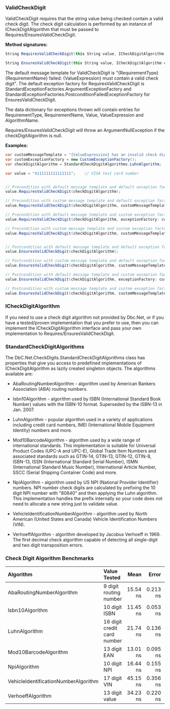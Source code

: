 ### ValidCheckDigit

ValidCheckDigit requires that the string value being checked contain a valid
check digit. The check digit calculation is performed by an instance of 
ICheckDigitAlgorithm that must be passed to Requires/EnsuresValidCheckDigit.

**Method signatures:**
```C#
String RequiresValidCheckDigit(this String value, ICheckDigitAlgorithm checkDigitAlgorithm, [String? messageTemplate = null], [IExceptionFactory? exceptionFactory = null], [String? valueExpression = null])

String EnsuresValidCheckDigit(this String value, ICheckDigitAlgorithm checkDigitAlgorithm, [String? messageTemplate = null], [IExceptionFactory? exceptionFactory = null], [String? valueExpression = null])
```

The default message template for ValidCheckDigit is "{RequirementType} {RequirementName} failed: {ValueExpression} must contain a valid check digit".
The default exception factory for RequiresValidCheckDigit is StandardExceptionFactories.ArgumentExceptionFactory 
and StandardExceptionFactories.PostconditionFailedExceptionFactory for 
EnsuresValidCheckDigit.

The data dictionary for exceptions thrown will contain entries for RequirementType,
RequirementName, Value, ValueExpression and AlgorithmName.

Requires/EnsuresValidCheckDigit will throw an ArgumentNullException if the 
checkDigitAlgorithm is null.

**Examples:**
```C#
var customMessageTemplate = "{ValueExpression} has an invalid check digit";
var customExceptionFactory = new CustomExceptionFactory();
var checkDigitAlgorithm = StandardCheckDigitAlgorithms.LuhnAlgorithm;

var value = "4111111111111111";    // VISA test card number


// Precondition with default message template and default exception factory.
value.RequiresValidCheckDigit(checkDigitAlgorithm);

// Precondition with custom message template and default exception factory.
value.RequiresValidCheckDigit(checkDigitAlgorithm, customMessageTemplate);

// Precondition with default message template and custom exception factory.
value.RequiresValidCheckDigit(checkDigitAlgorithm, exceptionFactory: customExceptionFactory);

// Precondition with custom message template and custom exception factory.
value.RequiresValidCheckDigit(checkDigitAlgorithm, customMessageTemplate, customExceptionFactory);


// Postcondition with default message template and default exception factory.
value.EnsuresValidCheckDigit(checkDigitAlgorithm);

// Postcondition with custom message template and default exception factory.
value.EnsuresValidCheckDigit(checkDigitAlgorithm, customMessageTemplate);

// Postcondition with default message template and custom exception factory.
value.EnsuresValidCheckDigit(checkDigitAlgorithm, exceptionFactory: customExceptionFactory);

// Postcondition with custom message template and custom exception factory.
value.EnsuresValidCheckDigit(checkDigitAlgorithm, customMessageTemplate, customExceptionFactory);
```

### ICheckDigitAlgorithm

If you need to use a check digit algorithm not provided by Dbc.Net, or if you
have a tested/proven implementation that you prefer to use, then you can implement 
the ICheckDigitAlgorithm interface and pass your own implementation to
Requires/EnsuresValidCheckDigit.

### StandardCheckDigitAlgorithms

The DbC.Net.CheckDigits.StandardCheckDigitAlgorithms class has properties 
that give you access to predefined implementations of ICheckDigitAlgorithm as
lazily created singleton objects. The algorithms available are:

- AbaRoutingNumberAlgorithm - algorithm used by American Bankers Association (ABA) 
  routing numbers.

- Isbn10Algorithm - algorithm used by ISBN (International Standard Book
  Number) values with the ISBN-10 format. Superseded by the ISBN-13 in Jan. 2007.

- LuhnAlgorithm - popular algorithm used in a variety of applications including
  credit card numbers, IMEI (International Mobile Equipment Identity) numbers
  and more.

- Mod10BarcodeAlgorithm - algorithm used by a wide range of international standards.
  This implementation is suitable for Universal Product Codes (UPC-A and UPC-E),
  Global Trade Item Numbers and associated standards such as GTIN-14, GTIN-13, 
  GTIN-12, GTIN-8, ISBN-13, ISSN (International Standard Serial Number), ISMN
  (International Standard Music Number), International Article Number, SSCC 
  (Serial Shipping Container Code) and more.

- NpiAlgorithm - algorithm used by US NPI (National Provider Identifier) numbers.
  NPI number check digits are calculated by prefixing the 10 digit NPI number
  with "80840" and then applying the Luhn algorithm. This implementation handles 
  the prefix internally so your code does not need to allocate a new string just 
  to validate value.

- VehicleIdentificationNumberAlgorithm - algorithm used by North American (United
  States and Canada) Vehicle Identification Numbers (VIN).

- VerhoeffAlgorithm - algorithm developed by Jacobus Verhoeff in 1969. The first
  decimal check algorithm capable of detecting all single-digit and two digit
  transposition errors.

### Check Digit Algorithm Benchmarks

| Algorithm                            | Value Tested                |     Mean |    Error |   StdDev | Allocated |
|:-------------------------------------|:----------------------------|---------:|---------:|---------:|----------:|
| AbaRoutingNumberAlgorithm            | 9 digit routing number      | 15.54 ns | 0.213 ns | 0.189 ns |         - |
| Isbn10Algorithm                      | 10 digit ISBN               | 11.45 ns | 0.053 ns | 0.042 ns |         - |
| LuhnAlgorithm                        | 16 digit credit card number | 21.74 ns | 0.136 ns | 0.121 ns |         - |
| Mod10BarcodeAlgorithm                | 13 digit EAN                | 13.01 ns | 0.095 ns | 0.084 ns |         - |
| NpiAlgorithm                         | 10 digit NPI                | 16.44 ns | 0.155 ns | 0.138 ns |         - |
| VehicleIdentificationNumberAlgorithm | 17 digit VIN                | 45.15 ns | 0.356 ns | 0.297 ns |         - |
| VerhoeffAlgorithm                    | 13 digit value              | 34.23 ns | 0.220 ns | 0.195 ns |         - |